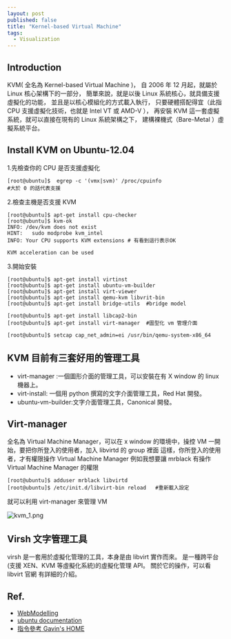 ```yaml
---
layout: post
published: false
title: "Kernel-based Virtual Machine"
tags: 
  - Visualization
---
```


## Introduction
KVM( 全名為 Kernel-based Virtual Machine )，
自 2006 年 12 月起，就屬於 Linux 核心架構下的一部分，
簡單來說，就是以後 Linux 系統核心，就具備支援虛擬化的功能，
並且是以核心模組化的方式載入執行，
只要硬體搭配得宜（此指 CPU 支援虛擬化技術，也就是 lntel VT 或 AMD-V ），
再安裝 KVM 這一套虛擬系統，就可以直接在現有的 Linux 系統架構之下，
建構裸機式（Bare-Metal ）虛擬系統平台。

## Install KVM on Ubuntu-12.04
1.先檢查你的 CPU 是否支援虛擬化

```
[root@ubuntu]$  egrep -c '(vmx|svm)' /proc/cpuinfo
#大於 0 的話代表支援
```

2.檢查主機是否支援 KVM

```
[root@ubuntu]$ apt-get install cpu-checker
[root@ubuntu]$ kvm-ok 
INFO: /dev/kvm does not exist
HINT:   sudo modprobe kvm_intel
INFO: Your CPU supports KVM extensions # 有看到這行表示OK

KVM acceleration can be used
```

3.開始安裝

```
[root@ubuntu]$ apt-get install virtinst
[root@ubuntu]$ apt-get install ubuntu-vm-builder
[root@ubuntu]$ apt-get install virt-viewer
[root@ubuntu]$ apt-get install qemu-kvm libvrit-bin
[root@ubuntu]$ apt-get install bridge-utils  #bridge model

[root@ubuntu]$ apt-get install libcap2-bin
[root@ubuntu]$ apt-get install virt-manager  #圖型化 vm 管理介面

[root@ubuntu]$ setcap cap_net_admin=ei /usr/bin/qemu-system-x86_64
```

## KVM 目前有三套好用的管理工具
- virt-manager :一個圖形介面的管理工具，可以安裝在有 X window 的 linux 機器上。
- virt-install: 一個用 python 撰寫的文字介面管理工具，Red Hat 開發。
- ubuntu-vm-builder:文字介面管理工具，Canonical 開發。

## Virt-manager
全名為 Virtual Machine Manager，可以在 x window 的環境中，操控 VM
一開始，要把你所登入的使用者，加入 libvirtd 的 group 裡面
這樣，你所登入的使用者，才有權限操作 Virtual Machine Manager
例如我想要讓 mrblack 有操作 Virtual Machine Manager 的權限

```
[root@ubuntu]$ adduser mrblack libvirtd
[root@ubuntu]$ /etc/init.d/libvirt-bin reload   #重新載入設定
```

就可以利用 virt-manager 來管理 VM

![kvm_1.png]({{site.baseurl}}/assets/images/blog/kvm_1.png)

## Virsh 文字管理工具
virsh 是一套用於虛擬化管理的工具，本身是由 libvirt 實作而來。
是一種跨平台(支援 XEN、KVM 等虛擬化系統)的虛擬化管理 API。
關於它的操作，可以看 libvirt 官網 有詳細的介紹。

## Ref.
- [WebModelling](http://webmodelling.com/webbits/ubuntu/ubuntu-virtualization.aspx)
- [ubuntu documentation](https://help.ubuntu.com/community/KVM)
- [指令參考 Gavin's HOME](http://chengavin.blogspot.tw/2011/04/kvm.html)

